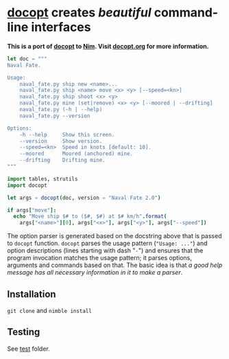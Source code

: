 [docopt][] creates *beautiful* command-line interfaces
======================================================

**This is a port of [docopt][docopt.py] to [Nim][]. Visit [docopt.org][docopt] for more information.**

```nim
let doc = """
Naval Fate.

Usage:
    naval_fate.py ship new <name>...
    naval_fate.py ship <name> move <x> <y> [--speed=<kn>]
    naval_fate.py ship shoot <x> <y>
    naval_fate.py mine (set|remove) <x> <y> [--moored | --drifting]
    naval_fate.py (-h | --help)
    naval_fate.py --version

Options:
    -h --help     Show this screen.
    --version     Show version.
    --speed=<kn>  Speed in knots [default: 10].
    --moored      Moored (anchored) mine.
    --drifting    Drifting mine.
"""

import tables, strutils
import docopt

let args = docopt(doc, version = "Naval Fate 2.0")

if args["move"]:
  echo "Move ship $# to ($#, $#) at $# km/h".format(
    args["<name>"][0], args["<x>"], args["<y>"], args["--speed"])
```

The option parser is generated based on the docstring above that is passed to `docopt` function. `docopt` parses the usage pattern (`"Usage: ..."`) and option descriptions (lines starting with dash "`-`") and ensures that the program invocation matches the usage pattern; it parses options, arguments and commands based on that. The basic idea is that *a good help message has all necessary information in it to make a parser*.


Installation
------------

`git clone` and `nimble install`


Testing
-------

See [test](test) folder.



[docopt]: http://docopt.org/
[docopt.py]: https://github.com/docopt/docopt
[nim]: http://nim-lang.org/